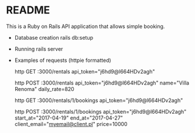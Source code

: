 # README

This is a Ruby on Rails API application that allows simple booking.

* Database creation
rails db:setup

* Running
rails server

* Examples of requests (httpie formatted)

  http GET :3000/rentals api_token="j6hd9@l664HDv2agh"

  http POST :3000/rentals api_token="j6hd9@l664HDv2agh" name="Villa Renoma" daily_rate=820

  http GET :3000/rentals/1/bookings api_token="j6hd9@l664HDv2agh"

  http POST :3000/rentals/1/bookings api_token="j6hd9@l664HDv2agh" start_at="2017-04-19" end_at="2017-04-27" client_email="myemail@client.pl" price=10000

